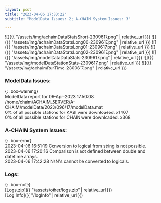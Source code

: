 ```yaml
---
layout: post
title: "2023-04-06 17:50:22"
subtitle: "ModelData Issues: 2; A-CHAIM System Issues: 3"

---
```


![]({{ "/assets/img/achaimDataStatsShort-2309617.png" | relative_url }})
![]({{ "/assets/img/achaimDataStatsLong00-2309617.png" | relative_url }})
![]({{ "/assets/img/achaimDataStatsLong01-2309617.png" | relative_url }})
![]({{ "/assets/img/achaimDataStatsLong02-2309617.png" | relative_url }})
![]({{ "/assets/img/modelDataDataStats-2309617.png" | relative_url }})
![]({{ "/assets/img/modelDataStationStats-2309617.png" | relative_url }})
![]({{ "/assets/img/achaimRunTime-2309617.png" | relative_url }})


### ModelData Issues:  
  
{: .box-warning}  
 ModelData report for 06-Apr-2023 17:50:08   
 /home/chaim/ACHAIM_SERVER/A-CHAIM/modelData/2023/096/17/modelData.mat   
 0% of all possible stations for KASI were downloaded. x1407   
 0% of all possible stations for CHAIN were downloaded. x368   
  
### A-CHAIM System Issues:  
  
{: .box-error}  
2023-04-06 16:51:19 Conversion to logical from string is not possible.  
2023-04-06 17:20:16 Comparison is not defined between double and datetime arrays.  
2023-04-06 17:42:28 NaN's cannot be converted to logicals.  

### Logs:  
  
{: .box-note}  
[Logs.zip]({{ "/assets/other/logs.zip" | relative_url }})  
[Log Info]({{ "/logInfo" | relative_url }})  
